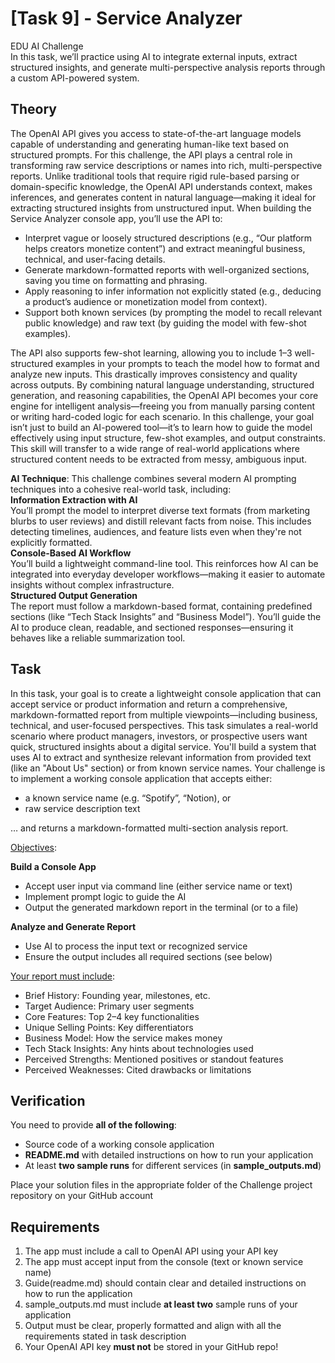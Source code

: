 # [Task 9] - Service Analyzer
EDU AI Challenge <br>
In this task, we’ll practice using AI to integrate external inputs, extract structured insights, and generate multi-perspective analysis reports through a custom API-powered system.
## Theory
The OpenAI API gives you access to state-of-the-art language models capable of understanding and generating human-like text based on structured prompts. For this challenge, the API plays a central role in transforming raw service descriptions or names into rich, multi-perspective reports.
Unlike traditional tools that require rigid rule-based parsing or domain-specific knowledge, the OpenAI API understands context, makes inferences, and generates content in natural language—making it ideal for extracting structured insights from unstructured input.
When building the Service Analyzer console app, you’ll use the API to:
- Interpret vague or loosely structured descriptions (e.g., “Our platform helps creators monetize content”) and extract meaningful business, technical, and user-facing details.
- Generate markdown-formatted reports with well-organized sections, saving you time on formatting and phrasing.
- Apply reasoning to infer information not explicitly stated (e.g., deducing a product’s audience or monetization model from context).
- Support both known services (by prompting the model to recall relevant public knowledge) and raw text (by guiding the model with few-shot examples). <br>

The API also supports few-shot learning, allowing you to include 1–3 well-structured examples in your prompts to teach the model how to format and analyze new inputs. This drastically improves consistency and quality across outputs.
By combining natural language understanding, structured generation, and reasoning capabilities, the OpenAI API becomes your core engine for intelligent analysis—freeing you from manually parsing content or writing hard-coded logic for each scenario.
In this challenge, your goal isn’t just to build an AI-powered tool—it’s to learn how to guide the model effectively using input structure, few-shot examples, and output constraints. This skill will transfer to a wide range of real-world applications where structured content needs to be extracted from messy, ambiguous input.

**AI Technique**: This challenge combines several modern AI prompting techniques into a cohesive real-world task, including:<br>
**Information Extraction with AI**<br>
You’ll prompt the model to interpret diverse text formats (from marketing blurbs to user reviews) and distill relevant facts from noise. This includes detecting timelines, audiences, and feature lists even when they're not explicitly formatted.<br>
**Console-Based AI Workflow**<br>
You’ll build a lightweight command-line tool. This reinforces how AI can be integrated into everyday developer workflows—making it easier to automate insights without complex infrastructure.<br>
**Structured Output Generation**<br>
The report must follow a markdown-based format, containing predefined sections (like “Tech Stack Insights” and “Business Model”). You’ll guide the AI to produce clean, readable, and sectioned responses—ensuring it behaves like a reliable summarization tool.

## Task
In this task, your goal is to create a lightweight console application that can accept service or product information and return a comprehensive, markdown-formatted report from multiple viewpoints—including business, technical, and user-focused perspectives.
This task simulates a real-world scenario where product managers, investors, or prospective users want quick, structured insights about a digital service. You'll build a system that uses AI to extract and synthesize relevant information from provided text (like an "About Us" section) or from known service names.
Your challenge is to implement a working console application that accepts either:
- a known service name (e.g. “Spotify”, “Notion), or
- raw service description text<br>

… and returns a markdown-formatted multi-section analysis report.

<u>Objectives</u>:

**Build a Console App**
- Accept user input via command line (either service name or text)
- Implement prompt logic to guide the AI
- Output the generated markdown report in the terminal (or to a file)
  
**Analyze and Generate Report**
- Use AI to process the input text or recognized service
- Ensure the output includes all required sections (see below)

<u>Your report must include</u>:
- Brief History: Founding year, milestones, etc.
- Target Audience: Primary user segments
- Core Features: Top 2–4 key functionalities
- Unique Selling Points: Key differentiators
- Business Model: How the service makes money
- Tech Stack Insights: Any hints about technologies used
- Perceived Strengths: Mentioned positives or standout features
- Perceived Weaknesses: Cited drawbacks or limitations
 
## Verification
You need to provide **all of the following**:
- Source code of a working console application
- **README.md** with detailed instructions on how to run your application
- At least **two sample runs** for different services (in **sample_outputs.md**)
 
Place your solution files in the appropriate folder of the Challenge project repository on your GitHub account
 
## Requirements
1. The app must include a call to OpenAI API using your API key
2. The app must accept input from the console (text or known service name)
3. Guide(readme.md) should contain clear and detailed instructions on how to run the application
4. sample_outputs.md must include **at least two** sample runs of your application
5. Output must be clear, properly formatted and align with all the requirements stated in task description
6. Your OpenAI API key **must not** be stored in your GitHub repo!
